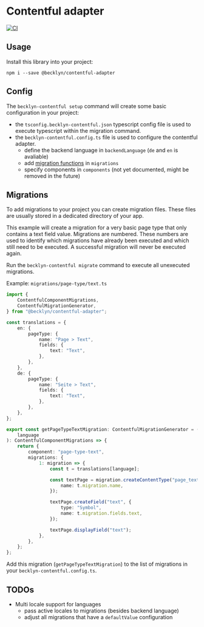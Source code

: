 # Contentful adapter

[![CI](https://github.com/Becklyn-Studios/contentful-adapter/actions/workflows/ci.yml/badge.svg)](https://github.com/Becklyn-Studios/contentful-adapter/actions/workflows/ci.yml)

## Usage

Install this library into your project:

```shell
npm i --save @becklyn/contentful-adapter
```

## Config

The `becklyn-contentful setup` command will create some basic configuration in your project:

-   the `tsconfig.becklyn-contentful.json` typescript config file is used to execute typescript within the migration command.
-   the `becklyn-contentful.config.ts` file is used to configure the contentful adapter.
    -   define the backend language in `backendLanguage` (`de` and `en` is avaliable)
    -   add [migration functions](#migrations) in `migrations`
    -   specify components in `components` (not yet documented, might be removed in the future)

## Migrations

To add migrations to your project you can create migration files. These files are usually stored in a dedicated directory of your app.

This example will create a migration for a very basic page type that only contains a text field value.
Migrations are numbered. These numbers are used to identify which migrations have already been executed and which still need to be executed.
A successful migration will never be executed again.

Run the `becklyn-contentful migrate` command to execute all unexecuted migrations.

Example: `migrations/page-type/text.ts`

```typescript
import {
    ContentfulComponentMigrations,
    ContentfulMigrationGenerator,
} from "@becklyn/contentful-adapter";

const translations = {
    en: {
        pageType: {
            name: "Page > Text",
            fields: {
                text: "Text",
            },
        },
    },
    de: {
        pageType: {
            name: "Seite > Text",
            fields: {
                text: "Text",
            },
        },
    },
};

export const getPageTypeTextMigration: ContentfulMigrationGenerator = (
    language
): ContentfulComponentMigrations => {
    return {
        component: "page-type-text",
        migrations: {
            1: migration => {
                const t = translations[language];

                const textPage = migration.createContentType("page_text", {
                    name: t.migration.name,
                });

                textPage.createField("text", {
                    type: "Symbol",
                    name: t.migration.fields.text,
                });

                textPage.displayField("text");
            },
        },
    };
};
```

Add this migration (`getPageTypeTextMigration`) to the list of migrations in your `becklyn-contentful.config.ts`.

## TODOs

-   Multi locale support for languages
    -   pass active locales to migrations (besides backend language)
    -   adjust all migrations that have a `defaultValue` configuration
